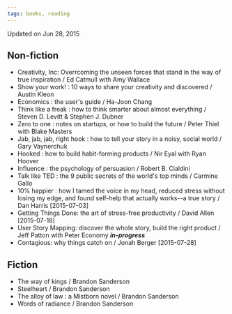 ```yaml
---
tags: books, reading
---
```


Updated on Jun 28, 2015

## Non-fiction

* Creativity, Inc: Overrcoming the unseen forces that stand in the way of true inspiration / Ed Catmull with Amy Wallace
* Show your work! : 10 ways to share your creativity and discovered / Austin Kleon
* Economics : the user's guide / Ha-Joon Chang
* Think like a freak : how to think smarter about almost everything / Steven D. Levitt & Stephen J. Dubner
* Zero to one : notes on startups, or how to build the future / Peter Thiel with Blake Masters
* Jab, jab, jab, right hook : how to tell your story in a noisy, social world / Gary Vaynerchuk
* Hooked : how to build habit-forming products / Nir Eyal with Ryan Hoover
* Influence : the psychology of persuasion / Robert B. Cialdini
* Talk like TED : the 9 public secrets of the world's top minds / Carmine Gallo
* 10% happier : how I tamed the voice in my head, reduced stress without losing my edge, and found self-help that actually works--a true story / Dan Harris [2015-07-03]
* Getting Things Done: the art of stress-free productivity / David Allen [2015-07-18]
* User Story Mapping: discover the whole story, build the right product / Jeff Patton with Peter Economy **_in-progress_**
* Contagious: why things catch on / Jonah Berger [2015-07-28]

## Fiction

* The way of kings / Brandon Sanderson
* Steelheart / Brandon Sanderson
* The alloy of law : a Mistborn novel / Brandon Sanderson
* Words of radiance / Brandon Sanderson

